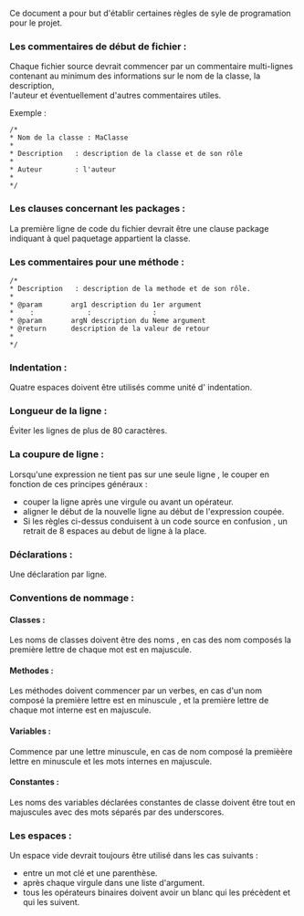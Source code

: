 Ce document a pour but d'établir certaines règles  de syle de programation
pour le projet. 

### Les commentaires de début de fichier :

 Chaque fichier source devrait commencer par un commentaire multi-lignes 
 contenant au minimum des informations sur le nom de la classe, la description,  
 l'auteur et éventuellement d'autres commentaires utiles.

 Exemple :  

    /*
    * Nom de la classe : MaClasse
    *
    * Description   : description de la classe et de son rôle
    *
    * Auteur        : l'auteur
    *
    */

### Les clauses concernant les packages :

 La première ligne de code du fichier devrait être  une clause package
 indiquant à quel paquetage appartient la classe.

 
### Les commentaires pour une méthode :

    /*
    * Description   : description de la methode et de son rôle.
    *
    * @param	   arg1 description du 1er argument
    *    :             :               :	
    * @param	   argN description du Neme argument
    * @return	   description de la valeur de retour
    *
    */
 
 
### Indentation :
 
 Quatre espaces doivent être utilisés comme unité d' indentation.
 
### Longueur de la ligne :

 Éviter les lignes de plus de 80 caractères. 

### La coupure de ligne :

 Lorsqu'une expression ne tient pas sur une seule ligne , le couper en fonction
 de ces principes généraux :
 * couper la ligne après une virgule ou avant un opérateur.
 * aligner le début de la nouvelle ligne au début de l'expression coupée.
 * Si les règles ci-dessus conduisent à un code source en confusion ,
  un retrait de 8 espaces au debut de ligne à la place.
 
### Déclarations :

 Une déclaration par ligne.


### Conventions de nommage :

#### Classes :
 Les noms de classes doivent être des noms , en cas des 
 nom composés la première lettre de chaque mot est en majuscule.  

#### Methodes : 
 Les méthodes doivent commencer par un verbes, en cas d'un nom composé
 la première lettre est en minuscule , et la première lettre de chaque mot
 interne est en majuscule.

#### Variables :
 Commence par une lettre minuscule, en cas de nom composé la premièère lettre
 en minuscule et les mots internes en majuscule.

#### Constantes :
 Les noms des variables déclarées constantes de classe doivent être tout
 en majuscules avec des mots séparés par des underscores.

### Les espaces :
 
 Un espace vide devrait toujours être utilisé dans les cas suivants :
 * entre un mot clé et une parenthèse. 
 * après chaque virgule dans une liste d'argument.
 * tous les opérateurs binaires doivent avoir un blanc qui les précèdent et
   qui les suivent.
  
